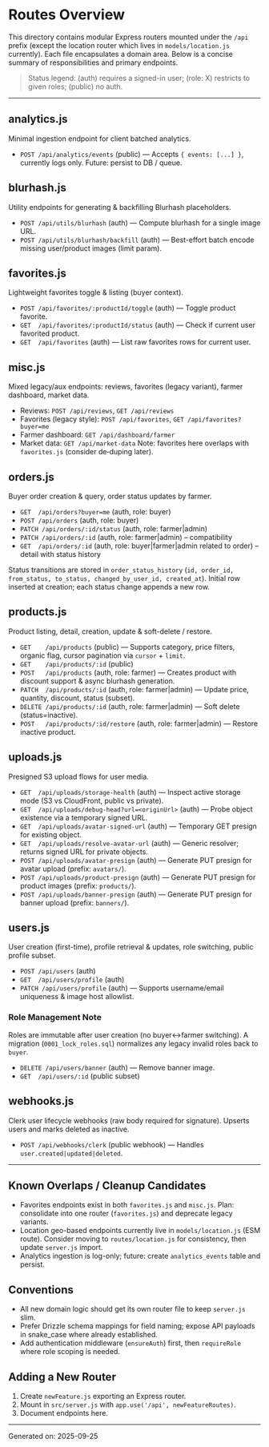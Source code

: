 # Routes Overview

This directory contains modular Express routers mounted under the `/api` prefix (except the location router which lives in `models/location.js` currently). Each file encapsulates a domain area. Below is a concise summary of responsibilities and primary endpoints.

> Status legend: (auth) requires a signed-in user; (role: X) restricts to given roles; (public) no auth.

---

## analytics.js
Minimal ingestion endpoint for client batched analytics.
- `POST /api/analytics/events` (public) — Accepts `{ events: [...] }`, currently logs only. Future: persist to DB / queue.

## blurhash.js
Utility endpoints for generating & backfilling Blurhash placeholders.
- `POST /api/utils/blurhash` (auth) — Compute blurhash for a single image URL.
- `POST /api/utils/blurhash/backfill` (auth) — Best-effort batch encode missing user/product images (limit param).

## favorites.js
Lightweight favorites toggle & listing (buyer context).
- `POST /api/favorites/:productId/toggle` (auth) — Toggle product favorite.
- `GET  /api/favorites/:productId/status` (auth) — Check if current user favorited product.
- `GET  /api/favorites` (auth) — List raw favorites rows for current user.

## misc.js
Mixed legacy/aux endpoints: reviews, favorites (legacy variant), farmer dashboard, market data.
- Reviews: `POST /api/reviews`, `GET /api/reviews`
- Favorites (legacy style): `POST /api/favorites`, `GET /api/favorites?buyer=me`
- Farmer dashboard: `GET /api/dashboard/farmer`
- Market data: `GET /api/market-data`
Note: favorites here overlaps with `favorites.js` (consider de‑duping later).

## orders.js
Buyer order creation & query, order status updates by farmer.
- `GET  /api/orders?buyer=me` (auth, role: buyer)
- `POST /api/orders` (auth, role: buyer)
- `PATCH /api/orders/:id/status` (auth, role: farmer|admin)
- `PATCH /api/orders/:id` (auth, role: farmer|admin) – compatibility
- `GET  /api/orders/:id` (auth, role: buyer|farmer|admin related to order) – detail with status history

Status transitions are stored in `order_status_history` (`id, order_id, from_status, to_status, changed_by_user_id, created_at`). Initial row inserted at creation; each status change appends a new row.

## products.js
Product listing, detail, creation, update & soft-delete / restore.
- `GET    /api/products` (public) — Supports category, price filters, organic flag, cursor pagination via `cursor` + `limit`.
- `GET    /api/products/:id` (public)
- `POST   /api/products` (auth, role: farmer) — Creates product with discount support & async blurhash generation.
- `PATCH  /api/products/:id` (auth, role: farmer|admin) — Update price, quantity, discount, status (subset).
- `DELETE /api/products/:id` (auth, role: farmer|admin) — Soft delete (status=inactive).
- `POST   /api/products/:id/restore` (auth, role: farmer|admin) — Restore inactive product.

## uploads.js
Presigned S3 upload flows for user media.
- `GET  /api/uploads/storage-health` (auth) — Inspect active storage mode (S3 vs CloudFront, public vs private).
- `GET  /api/uploads/debug-head?url=<originUrl>` (auth) — Probe object existence via a temporary signed URL.
- `GET  /api/uploads/avatar-signed-url` (auth) — Temporary GET presign for existing object.
- `GET  /api/uploads/resolve-avatar-url` (auth) — Generic resolver; returns signed URL for private objects.
- `POST /api/uploads/avatar-presign` (auth) — Generate PUT presign for avatar upload (prefix: `avatars/`).
- `POST /api/uploads/product-presign` (auth) — Generate PUT presign for product images (prefix: `products/`).
- `POST /api/uploads/banner-presign` (auth) — Generate PUT presign for banner upload (prefix: `banners/`).

## users.js
User creation (first-time), profile retrieval & updates, role switching, public profile subset.
- `POST /api/users` (auth)
- `GET  /api/users/profile` (auth)
- `PATCH /api/users/profile` (auth) — Supports username/email uniqueness & image host allowlist.
<!-- Role switching endpoint removed: buyer/farmer roles are fixed after creation -->
### Role Management Note
Roles are immutable after user creation (no buyer↔farmer switching). A migration (`0001_lock_roles.sql`) normalizes any legacy invalid roles back to `buyer`.
- `DELETE /api/users/banner` (auth) — Remove banner image.
- `GET  /api/users/:id` (public subset)

## webhooks.js
Clerk user lifecycle webhooks (raw body required for signature). Upserts users and marks deleted as inactive.
- `POST /api/webhooks/clerk` (public webhook) — Handles `user.created|updated|deleted`.

---

## Known Overlaps / Cleanup Candidates
- Favorites endpoints exist in both `favorites.js` and `misc.js`. Plan: consolidate into one router (`favorites.js`) and deprecate legacy variants.
- Location geo-based endpoints currently live in `models/location.js` (ESM route). Consider moving to `routes/location.js` for consistency, then update `server.js` import.
- Analytics ingestion is log-only; future: create `analytics_events` table and persist.

## Conventions
- All new domain logic should get its own router file to keep `server.js` slim.
- Prefer Drizzle schema mappings for field naming; expose API payloads in snake_case where already established.
- Add authentication middleware (`ensureAuth`) first, then `requireRole` where role scoping is needed.

## Adding a New Router
1. Create `newFeature.js` exporting an Express router.
2. Mount in `src/server.js` with `app.use('/api', newFeatureRoutes)`.
3. Document endpoints here.

---
Generated on: 2025-09-25
